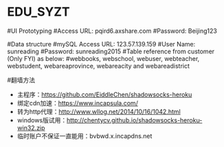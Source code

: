# EDU_SYZT

#UI Prototyping
#Access URL: pqird6.axshare.com
#Password:   Beijing123

#Data structure
#mySQL Access URL: 	123.57.139.159
#User Name: 		sunreading
#Password:			sunreading2015
#Table reference from customer (Only FYI) as below:
#webbooks, webschool, webuser, webteacher, webstudent, webareaprovince, webareacity and webareadistrict 

#翻墙方法
* 主程序：https://github.com/EiddleChen/shadowsocks-heroku
* 绑定cdn加速：https://www.incapsula.com/
* 转为http代理：http://www.wllog.net/2014/10/16/1042.html
* windows版试用：http://chentycv.github.io/shadowsocks-heroku-win32.zip
* 临时账户不保证一直能用：bvbwd.x.incapdns.net
